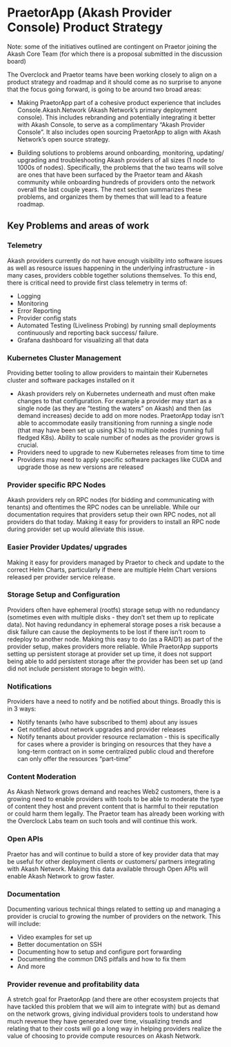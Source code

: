 # PraetorApp (Akash Provider Console) Product Strategy
Note: some of the initiatives outlined are contingent on Praetor joining the Akash Core Team (for which there is a proposal submitted in the discussion board)

The Overclock and Praetor teams have been working closely to align on a product strategy and roadmap and it should come as no surprise to anyone that the focus going forward, is going to be around two broad areas:

- Making PraetorApp part of a cohesive product experience that includes Console.Akash.Network (Akash Network’s primary deployment console). This includes rebranding and potentially integrating it better with Akash Console, to serve as a complimentary “Akash Provider Console”. It also includes open sourcing PraetorApp to align with Akash Network’s open source strategy.

- Building solutions to problems around onboarding, monitoring, updating/ upgrading and troubleshooting Akash providers of all sizes (1 node to 1000s of nodes). Specifically, the problems that the two teams will solve are ones that have been surfaced by the Praetor team and Akash community while onboarding hundreds of providers onto the network overall the last couple years. The next section summarizes these problems, and organizes them by themes that will lead to a feature roadmap.


## Key Problems and areas of work

### Telemetry 
Akash providers currently do not have enough visibility into software issues as well as resource issues happening in the underlying infrastructure - in many cases, providers cobble together solutions themselves. To this end, there is critical need to provide first class telemetry in terms of: 
 - Logging
 - Monitoring
 - Error Reporting
 - Provider config stats
 - Automated Testing (Liveliness Probing) by running small deployments continuously and reporting back success/ failure.
 - Grafana dashboard for visualizing all that data

### Kubernetes Cluster Management
Providing better tooling to allow providers to maintain their Kubernetes cluster and software packages installed on it
- Akash providers rely on Kubernetes underneath and must often make changes to that configuration. For example a provider may start as a single node (as they are “testing the waters” on Akash) and then (as demand increases) decide to add on more nodes. PraetorApp today isn’t able to accommodate easily transitioning from running a single node (that may have been set up using K3s) to multiple nodes (running full fledged K8s). Ability to scale number of nodes as the provider grows is crucial.
- Providers need to upgrade to new Kubernetes releases from time to time
- Providers may need to apply specific software packages like CUDA and upgrade those as new versions are released

### Provider specific RPC Nodes
Akash providers rely on RPC nodes (for bidding and communicating with tenants) and oftentimes the RPC nodes can be unreliable. While our documentation requires that providers setup their own RPC nodes, not all providers do that today. Making it easy for providers to install an RPC node during provider set up would alleviate this issue.

### Easier Provider Updates/ upgrades
Making it easy for providers managed by Praetor to check and update to the correct Helm Charts, particularly if there are multiple Helm Chart versions released per provider service release.

### Storage Setup and Configuration
Providers often have ephemeral (rootfs) storage setup with no redundancy (sometimes even with multiple disks - they don’t set them up to replicate data). Not having redundancy in ephemeral storage poses a risk because a disk failure can cause the deployments to be lost if there isn’t room to redeploy to another node. Making this easy to do (as a RAID1) as part of the provider setup, makes providers more reliable.
While PraetorApp supports setting up persistent storage at provider set up time, it does not support being able to add persistent storage after the provider has been set up (and did not include persistent storage to begin with).

### Notifications
Providers have a need to notify and be notified about things. Broadly this is in 3 ways:
- Notify tenants (who have subscribed to them) about any issues
- Get notified about network upgrades and provider releases
- Notify tenants about provider resource reclamation - this is specifically for cases where a provider is bringing on resources that they have a long-term contract on in some centralized public cloud and therefore can only offer the resources “part-time”

### Content Moderation
As Akash Network grows demand and reaches Web2 customers, there is a growing need to enable providers with tools to be able to moderate the type of content they host and prevent content that is harmful to their reputation or could harm them legally. The Praetor team has already been working with the Overclock Labs team on such tools and will continue this work.

### Open APIs
Praetor has and will continue to build a store of key provider data that may be useful for other deployment clients or customers/ partners integrating with Akash Network. Making this data available through Open APIs will enable Akash Network to grow faster.

### Documentation
Documenting various technical things related to setting up and managing a provider is crucial to growing the number of providers on the network. This will include:
- Video examples for set up
- Better documentation on SSH
- Documenting how to setup and configure port forwarding
- Documenting the common DNS pitfalls and how to fix them
- And more

### Provider revenue and profitability data
A stretch goal for PraetorApp (and there are other ecosystem projects that have tackled this problem that we will aim to integrate with) but as demand on the network grows, giving individual providers tools to understand how much revenue they have generated over time, visualizing trends and relating that to their costs will go a long way in helping providers realize the value of choosing to provide compute resources on Akash Network.
